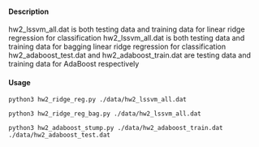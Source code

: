 #### Description

hw2_lssvm_all.dat is both testing data and training data for linear ridge regression for classification 
hw2_lssvm_all.dat is both testing data and training data for bagging linear ridge regression for classification
hw2_adaboost_test.dat and hw2_adaboost_train.dat are testing data and training data for AdaBoost respectively

#### Usage
<pre><code>python3 hw2_ridge_reg.py ./data/hw2_lssvm_all.dat</code></pre>
<pre><code>python3 hw2_ridge_reg_bag.py ./data/hw2_lssvm_all.dat</code></pre>
<pre><code>python3 hw2_adaboost_stump.py ./data/hw2_adaboost_train.dat ./data/hw2_adaboost_test.dat</code></pre>